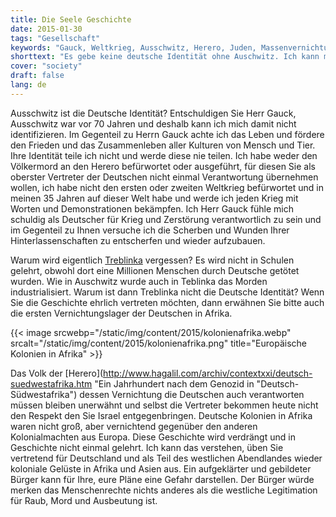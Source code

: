 ```yaml
---
title: Die Seele Geschichte
date: 2015-01-30
tags: "Gesellschaft"
keywords: "Gauck, Weltkrieg, Ausschwitz, Herero, Juden, Massenvernichtung, Verbrennung, Gaskammer"
shorttext: "Es gebe keine deutsche Identität ohne Auschwitz. Ich kann mich damit nicht identifizieren, mit keiner kriegerischen Tat im deutschen Namen..."
cover: "society"
draft: false
lang: de
---
```


Ausschwitz ist die Deutsche Identität? Entschuldigen Sie Herr Gauck, Ausschwitz war vor 70 Jahren und deshalb kann ich mich damit nicht identifizieren. Im Gegenteil zu Herrn Gauck achte ich das Leben und fördere den Frieden und das Zusammenleben aller Kulturen von Mensch und Tier. Ihre Identität teile ich nicht und werde diese nie teilen. Ich habe weder den Völkermord an den Herero befürwortet oder ausgeführt, für diesen Sie als oberster Vertreter der Deutschen nicht einmal Verantwortung übernehmen wollen, ich habe nicht den ersten oder zweiten Weltkrieg befürwortet und in meinen 35 Jahren auf dieser Welt habe und werde ich jeden Krieg mit Worten und Demonstrationen bekämpfen. Ich Herr Gauck fühle mich schuldig als Deutscher für Krieg und Zerstörung verantwortlich zu sein und im Gegenteil zu Ihnen versuche ich die Scherben und Wunden Ihrer Hinterlassenschaften zu entscherfen und wieder aufzubauen. 

Warum wird eigentlich [Treblinka](https://www.youtube.com/watch?v=FGDLLE53-ME "Treblinka") vergessen? Es wird nicht in Schulen gelehrt, obwohl dort eine Millionen Menschen durch Deutsche getötet wurden. Wie in Auschwitz wurde auch in Teblinka das Morden industrialisiert. Warum ist dann Treblinka nicht die Deutsche Identität? Wenn Sie die Geschichte ehrlich vertreten möchten, dann erwähnen Sie bitte auch die ersten Vernichtungslager der Deutschen in Afrika.

{{< image srcwebp="/static/img/content/2015/kolonienafrika.webp" srcalt="/static/img/content/2015/kolonienafrika.png" title="Europäische Kolonien in Afrika" >}}

Das Volk der [Herero](http://www.hagalil.com/archiv/contextxxi/deutsch-suedwestafrika.htm "Ein Jahrhundert nach dem Genozid in "Deutsch-Südwestafrika") dessen Vernichtung die Deutschen auch verantworten müssen bleiben unerwähnt und selbst die Vertreter bekommen heute nicht den Respekt den Sie Israel entgegenbringen. Deutsche Kolonien in Afrika waren nicht groß, aber vernichtend gegenüber den anderen Kolonialmachten aus Europa. Diese Geschichte wird verdrängt und in Geschichte nicht einmal gelehrt. Ich kann das verstehen, üben Sie vertretend für Deutschland und als Teil des westlichen Abendlandes wieder koloniale Gelüste in Afrika und Asien aus. Ein aufgeklärter und gebildeter Bürger kann für Ihre, eure Pläne eine Gefahr darstellen. Der Bürger würde merken das Menschenrechte nichts anderes als die westliche Legitimation für Raub, Mord und Ausbeutung ist.

